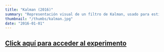 ```yaml
---
title: "Kalman (2016)"
summary: "Representación visual de un filtro de Kalman, usado para estimar posición usando datos ruidosos de un acelerómetro."
thumbnail: "/thumbs/kalman.jpg"
date: "2016-01-01"
---
```


## [Click aquí para acceder al experimento](/inc/kalman)